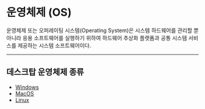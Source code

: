 # 운영체제 (OS)
운영체제 또는 오퍼레이팅 시스템(Operating System)은 시스템 하드웨어를 관리할 뿐 아니라 응용 소프트웨어를 실행하기 위하여 하드웨어 추상화 플랫폼과 공통 시스템 서비스를 제공하는 시스템 소프트웨어이다.

---
## 데스크탑 운영체제 종류
- [Windows](Windows.md)
- [MacOS](MacOS.md)
- [Linux](Linux.md)